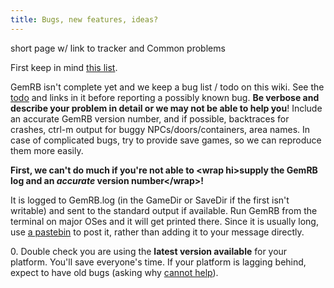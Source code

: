 ```yaml
---
title: Bugs, new features, ideas?
---
```


short page w/ link to tracker and Common problems

First keep in mind [this list](FAP).

GemRB isn't complete yet and we keep a bug list / todo on this wiki. See
the [todo](todo) and links in it before reporting a possibly known bug.
**Be verbose and describe your problem in detail or we may not be able
to help you**\! Include an accurate GemRB version number, and if
possible, backtraces for crashes, ctrl-m output for buggy
NPCs/doors/containers, area names. In case of complicated bugs, try to
provide save games, so we can reproduce them more easily.


**First, we can't do much if you're not able to \<wrap hi\>supply the
GemRB log and an *accurate* version number\</wrap\>\!**

It is logged to GemRB.log (in the GameDir or SaveDir if the first isn't
writable) and sent to the <span class="underline">standard output</span>
if available. Run GemRB from the terminal on major OSes and it will get
printed there. Since it is usually long, use [a
pastebin](http://paste.debian.net) to post it, rather than adding it to
your message directly.

0\. Double check you are using the **latest version available** for your
platform. You'll save everyone's time. If your platform is lagging
behind, <span class="underline">expect</span> to have old bugs (asking
why [cannot help](contribute)).
